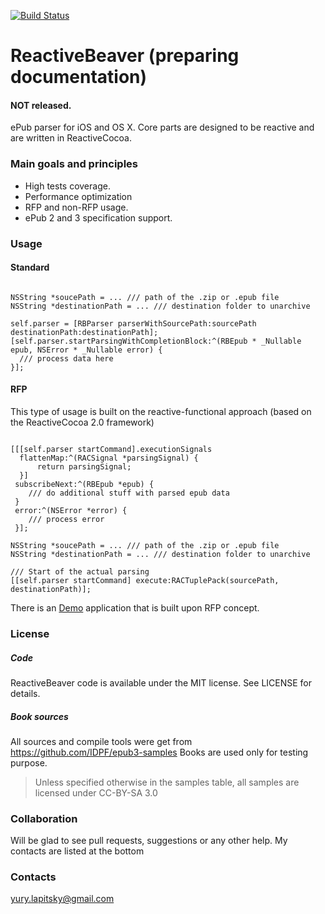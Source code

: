 [![Build    Status](https://travis-ci.org/skyylex/ReactiveBeaver.svg?branch=master)](https://travis-ci.org/skyylex/ReactiveBeaver)

# ReactiveBeaver (preparing documentation)
#### NOT released.
ePub parser for iOS and OS X.
Core parts are designed to be reactive and are written in ReactiveCocoa.

### Main goals and principles

- High tests coverage.
- Performance optimization
- RFP and non-RFP usage.
- ePub 2 and 3 specification support.

### Usage
#### Standard

```objc

NSString *soucePath = ... /// path of the .zip or .epub file
NSString *destinationPath = ... /// destination folder to unarchive

self.parser = [RBParser parserWithSourcePath:sourcePath destinationPath:destinationPath];
[self.parser.startParsingWithCompletionBlock:^(RBEpub * _Nullable epub, NSError * _Nullable error) {
  /// process data here
}];

```
#### RFP
This type of usage is built on the reactive-functional approach (based on the ReactiveCocoa 2.0 framework)

```objc

[[[self.parser startCommand].executionSignals
  flattenMap:^(RACSignal *parsingSignal) {
      return parsingSignal;
  }]
 subscribeNext:^(RBEpub *epub) {
    /// do additional stuff with parsed epub data
 }
 error:^(NSError *error) {
    /// process error
 }];

NSString *soucePath = ... /// path of the .zip or .epub file
NSString *destinationPath = ... /// destination folder to unarchive

/// Start of the actual parsing
[[self.parser startCommand] execute:RACTuplePack(sourcePath, destinationPath)];
```

There is an [Demo](https://github.com/skyylex/ReactiveBeaver/tree/master/ReactiveBeaver-Demo) application that is built upon RFP concept.

### License
##### Code
ReactiveBeaver code is available under the MIT license. See LICENSE for details.

##### Book sources
All sources and compile tools were get from https://github.com/IDPF/epub3-samples
Books are used only for testing purpose.
> Unless specified otherwise in the samples table, all samples are licensed under CC-BY-SA 3.0

### Collaboration
Will be glad to see pull requests, suggestions or any other help. My contacts are listed at the bottom

### Contacts
yury.lapitsky@gmail.com
